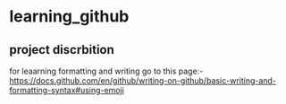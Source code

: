 # learning_github

## project discrbition
for leaarning formatting and writing go to this page:-
https://docs.github.com/en/github/writing-on-github/basic-writing-and-formatting-syntax#using-emoji
